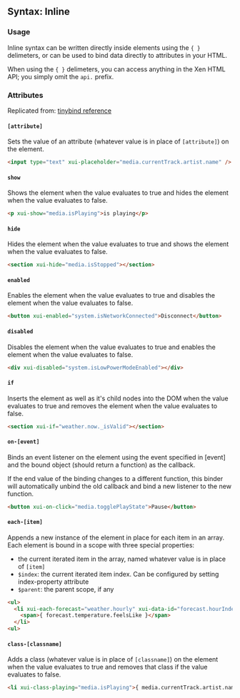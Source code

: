 
## Syntax: Inline
### Usage

Inline syntax can be written directly inside elements using the `{ }` delimeters, or can be used to bind data directly to attributes in your HTML.

When using the `{ }` delimeters, you can access anything in the Xen HTML API; you simply omit the `api.` prefix.

### Attributes
Replicated from: [tinybind reference](https://blikblum.github.io/tinybind/docs/reference/)</a>

#### `[attribute]`

Sets the value of an attribute (whatever value is in place of `[attribute]`) on the element.

```html
<input type="text" xui-placeholder="media.currentTrack.artist.name" />
```

#### `show`

Shows the element when the value evaluates to true and hides the element when the value evaluates to false.

```html
<p xui-show="media.isPlaying">is playing</p>
```

#### `hide`

Hides the element when the value evaluates to true and shows the element when the value evaluates to false.

```html
<section xui-hide="media.isStopped"></section>
```

#### `enabled`

Enables the element when the value evaluates to true and disables the element when the value evaluates to false.

```html
<button xui-enabled="system.isNetworkConnected">Disconnect</button>
```

#### `disabled`

Disables the element when the value evaluates to true and enables the element when the value evaluates to false.

```html
<div xui-disabled="system.isLowPowerModeEnabled"></div>
```

#### `if`

Inserts the element as well as it's child nodes into the DOM when the value evaluates to true and removes the element when the value evaluates to false.

```html
<section xui-if="weather.now._isValid"></section>
```

#### `on-[event]`

Binds an event listener on the element using the event specified in [event] and the bound object (should return a function) as the callback.

If the end value of the binding changes to a different function, this binder will automatically unbind the old callback and bind a new listener to the new function.

```html
<button xui-on-click="media.togglePlayState">Pause</button>
```

#### `each-[item]`

Appends a new instance of the element in place for each item in an array. Each element is bound in a scope with three special properties:

- the current iterated item in the array, named whatever value is in place of `[item]`
- `$index`: the current iterated item index. Can be configured by setting index-property attribute
- `$parent`: the parent scope, if any

```html
<ul>
  <li xui-each-forecast="weather.hourly" xui-data-id="forecast.hourIndex">
    <span>{ forecast.temperature.feelsLike }</span>
  </li>
<ul>
```

#### `class-[classname]`

Adds a class (whatever value is in place of `[classname]`) on the element when the value evaluates to true and removes that class if the value evaluates to false.

```html
<li xui-class-playing="media.isPlaying">{ media.currentTrack.artist.name }</li>
```